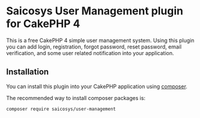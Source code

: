 # Saicosys User Management plugin for CakePHP 4
This is a free CakePHP 4 simple user management system. Using this plugin you can add login, registration, forgot password, reset password, email verification, and some user related notification into your application.

## Installation

You can install this plugin into your CakePHP application using [composer](https://getcomposer.org).

The recommended way to install composer packages is:

```
composer require saicosys/user-management
```
